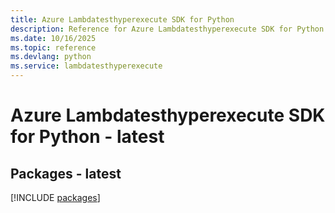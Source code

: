 ```yaml
---
title: Azure Lambdatesthyperexecute SDK for Python
description: Reference for Azure Lambdatesthyperexecute SDK for Python
ms.date: 10/16/2025
ms.topic: reference
ms.devlang: python
ms.service: lambdatesthyperexecute
---
```

# Azure Lambdatesthyperexecute SDK for Python - latest
## Packages - latest
[!INCLUDE [packages](lambdatesthyperexecute-index.md)]
